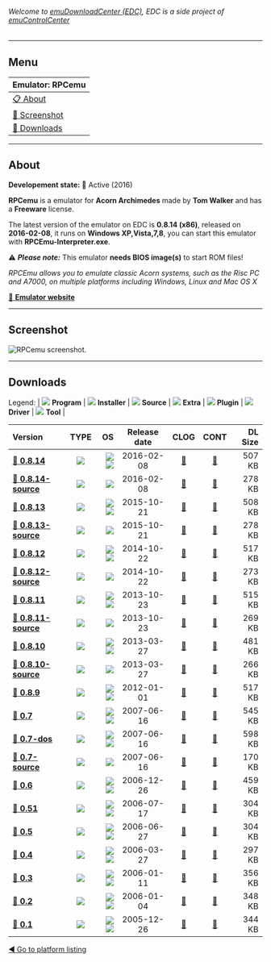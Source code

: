 ###### Welcome to [emuDownloadCenter (EDC)](https://github.com/PhoenixInteractiveNL/emuDownloadCenter/wiki/), EDC is a side project of [emuControlCenter](https://github.com/PhoenixInteractiveNL/emuControlCenter/wiki/)
***
## Menu
| **Emulator: RPCemu** |
|:---------|
| [:clipboard: About](#about) |
| [:sunrise: Screenshot](#screenshot) |
| [:floppy_disk: Downloads](#downloads) |
***
## About
**Developement state:** :large_blue_circle: Active (2016)

**RPCemu** is a emulator for **Acorn Archimedes** made by **Tom Walker** and has a **Freeware** license.

The latest version of the emulator on EDC is **0.8.14 (x86)**, released on **2016-02-08**, it runs on **Windows XP,Vista,7,8**, you can start this emulator with **RPCEmu-Interpreter.exe**.

:warning: _**Please note:**_ This emulator **needs BIOS image(s)** to start ROM files!

_RPCEmu allows you to emulate classic Acorn systems, such as the Risc PC and A7000, on multiple platforms including Windows, Linux and Mac OS X_

[:link: **Emulator website**](http://www.marutan.net/rpcemu/)
***
## Screenshot
![](https://raw.githubusercontent.com/PhoenixInteractiveNL/emuDownloadCenter/master/hooks/rpcemu/emulator_screen_01.jpg "RPCemu screenshot.")
***
## Downloads
Legend: | 
![](https://raw.githubusercontent.com/wiki/PhoenixInteractiveNL/emuDownloadCenter/images_misc/icon_program_24.png) **Program** | 
![](https://raw.githubusercontent.com/wiki/PhoenixInteractiveNL/emuDownloadCenter/images_misc/icon_installer_24.png) **Installer** | 
![](https://raw.githubusercontent.com/wiki/PhoenixInteractiveNL/emuDownloadCenter/images_misc/icon_source_code_24.png) **Source** | 
![](https://raw.githubusercontent.com/wiki/PhoenixInteractiveNL/emuDownloadCenter/images_misc/icon_extra_24.png) **Extra** | 
![](https://raw.githubusercontent.com/wiki/PhoenixInteractiveNL/emuDownloadCenter/images_misc/icon_plugin_24.png) **Plugin** | 
![](https://raw.githubusercontent.com/wiki/PhoenixInteractiveNL/emuDownloadCenter/images_misc/icon_driver_24.png) **Driver** | 
![](https://raw.githubusercontent.com/wiki/PhoenixInteractiveNL/emuDownloadCenter/images_misc/icon_tool_24.png) **Tool** | 
 
| Version | TYPE | OS | Release date | CLOG | CONT | DL Size |
|:--------|:----:|---:|:------------:|:----:|:----:|--------:|
| [:floppy_disk: **0.8.14**](https://github.com/PhoenixInteractiveNL/edc-repo0001/raw/master/rpcemu/0.8.14.7z) | ![](https://raw.githubusercontent.com/wiki/PhoenixInteractiveNL/emuDownloadCenter/images_misc/icon_program_24.png) | ![](https://raw.githubusercontent.com/wiki/PhoenixInteractiveNL/emuDownloadCenter/images_misc/logo_windows_24.png)![](https://raw.githubusercontent.com/wiki/PhoenixInteractiveNL/emuDownloadCenter/images_misc/icon_32-bit_24.png) | 2016-02-08 | [:page_facing_up:](https://github.com/PhoenixInteractiveNL/edc-repo0001/blob/master/rpcemu/0.8.14_changelog.txt) | [:mag_right:](https://github.com/PhoenixInteractiveNL/edc-repo0001/blob/master/rpcemu/0.8.14_contents.txt) | 507 KB |
| [:floppy_disk: **0.8.14-source**](https://github.com/PhoenixInteractiveNL/edc-repo0001/raw/master/rpcemu/0.8.14-source.7z) | ![](https://raw.githubusercontent.com/wiki/PhoenixInteractiveNL/emuDownloadCenter/images_misc/icon_source_code_24.png) | ![](https://raw.githubusercontent.com/wiki/PhoenixInteractiveNL/emuDownloadCenter/images_misc/icon_32-bit_24.png) | 2016-02-08 | [:page_facing_up:](https://github.com/PhoenixInteractiveNL/edc-repo0001/blob/master/rpcemu/0.8.14-source_changelog.txt) | [:mag_right:](https://github.com/PhoenixInteractiveNL/edc-repo0001/blob/master/rpcemu/0.8.14-source_contents.txt) | 278 KB |
| [:floppy_disk: **0.8.13**](https://github.com/PhoenixInteractiveNL/edc-repo0001/raw/master/rpcemu/0.8.13.7z) | ![](https://raw.githubusercontent.com/wiki/PhoenixInteractiveNL/emuDownloadCenter/images_misc/icon_program_24.png) | ![](https://raw.githubusercontent.com/wiki/PhoenixInteractiveNL/emuDownloadCenter/images_misc/logo_windows_24.png)![](https://raw.githubusercontent.com/wiki/PhoenixInteractiveNL/emuDownloadCenter/images_misc/icon_32-bit_24.png) | 2015-10-21 | [:page_facing_up:](https://github.com/PhoenixInteractiveNL/edc-repo0001/blob/master/rpcemu/0.8.13_changelog.txt) | [:mag_right:](https://github.com/PhoenixInteractiveNL/edc-repo0001/blob/master/rpcemu/0.8.13_contents.txt) | 508 KB |
| [:floppy_disk: **0.8.13-source**](https://github.com/PhoenixInteractiveNL/edc-repo0001/raw/master/rpcemu/0.8.13-source.7z) | ![](https://raw.githubusercontent.com/wiki/PhoenixInteractiveNL/emuDownloadCenter/images_misc/icon_source_code_24.png) | ![](https://raw.githubusercontent.com/wiki/PhoenixInteractiveNL/emuDownloadCenter/images_misc/icon_32-bit_24.png) | 2015-10-21 | [:page_facing_up:](https://github.com/PhoenixInteractiveNL/edc-repo0001/blob/master/rpcemu/0.8.13-source_changelog.txt) | [:mag_right:](https://github.com/PhoenixInteractiveNL/edc-repo0001/blob/master/rpcemu/0.8.13-source_contents.txt) | 278 KB |
| [:floppy_disk: **0.8.12**](https://github.com/PhoenixInteractiveNL/edc-repo0001/raw/master/rpcemu/0.8.12.7z) | ![](https://raw.githubusercontent.com/wiki/PhoenixInteractiveNL/emuDownloadCenter/images_misc/icon_program_24.png) | ![](https://raw.githubusercontent.com/wiki/PhoenixInteractiveNL/emuDownloadCenter/images_misc/logo_windows_24.png)![](https://raw.githubusercontent.com/wiki/PhoenixInteractiveNL/emuDownloadCenter/images_misc/icon_32-bit_24.png) | 2014-10-22 | [:page_facing_up:](https://github.com/PhoenixInteractiveNL/edc-repo0001/blob/master/rpcemu/0.8.12_changelog.txt) | [:mag_right:](https://github.com/PhoenixInteractiveNL/edc-repo0001/blob/master/rpcemu/0.8.12_contents.txt) | 517 KB |
| [:floppy_disk: **0.8.12-source**](https://github.com/PhoenixInteractiveNL/edc-repo0001/raw/master/rpcemu/0.8.12-source.7z) | ![](https://raw.githubusercontent.com/wiki/PhoenixInteractiveNL/emuDownloadCenter/images_misc/icon_source_code_24.png) | ![](https://raw.githubusercontent.com/wiki/PhoenixInteractiveNL/emuDownloadCenter/images_misc/icon_32-bit_24.png) | 2014-10-22 | [:page_facing_up:](https://github.com/PhoenixInteractiveNL/edc-repo0001/blob/master/rpcemu/0.8.12-source_changelog.txt) | [:mag_right:](https://github.com/PhoenixInteractiveNL/edc-repo0001/blob/master/rpcemu/0.8.12-source_contents.txt) | 273 KB |
| [:floppy_disk: **0.8.11**](https://github.com/PhoenixInteractiveNL/edc-repo0001/raw/master/rpcemu/0.8.11.7z) | ![](https://raw.githubusercontent.com/wiki/PhoenixInteractiveNL/emuDownloadCenter/images_misc/icon_program_24.png) | ![](https://raw.githubusercontent.com/wiki/PhoenixInteractiveNL/emuDownloadCenter/images_misc/logo_windows_24.png)![](https://raw.githubusercontent.com/wiki/PhoenixInteractiveNL/emuDownloadCenter/images_misc/icon_32-bit_24.png) | 2013-10-23 | [:page_facing_up:](https://github.com/PhoenixInteractiveNL/edc-repo0001/blob/master/rpcemu/0.8.11_changelog.txt) | [:mag_right:](https://github.com/PhoenixInteractiveNL/edc-repo0001/blob/master/rpcemu/0.8.11_contents.txt) | 515 KB |
| [:floppy_disk: **0.8.11-source**](https://github.com/PhoenixInteractiveNL/edc-repo0001/raw/master/rpcemu/0.8.11-source.7z) | ![](https://raw.githubusercontent.com/wiki/PhoenixInteractiveNL/emuDownloadCenter/images_misc/icon_source_code_24.png) | ![](https://raw.githubusercontent.com/wiki/PhoenixInteractiveNL/emuDownloadCenter/images_misc/icon_32-bit_24.png) | 2013-10-23 | [:page_facing_up:](https://github.com/PhoenixInteractiveNL/edc-repo0001/blob/master/rpcemu/0.8.11-source_changelog.txt) | [:mag_right:](https://github.com/PhoenixInteractiveNL/edc-repo0001/blob/master/rpcemu/0.8.11-source_contents.txt) | 269 KB |
| [:floppy_disk: **0.8.10**](https://github.com/PhoenixInteractiveNL/edc-repo0001/raw/master/rpcemu/0.8.10.7z) | ![](https://raw.githubusercontent.com/wiki/PhoenixInteractiveNL/emuDownloadCenter/images_misc/icon_program_24.png) | ![](https://raw.githubusercontent.com/wiki/PhoenixInteractiveNL/emuDownloadCenter/images_misc/logo_windows_24.png)![](https://raw.githubusercontent.com/wiki/PhoenixInteractiveNL/emuDownloadCenter/images_misc/icon_32-bit_24.png) | 2013-03-27 | [:page_facing_up:](https://github.com/PhoenixInteractiveNL/edc-repo0001/blob/master/rpcemu/0.8.10_changelog.txt) | [:mag_right:](https://github.com/PhoenixInteractiveNL/edc-repo0001/blob/master/rpcemu/0.8.10_contents.txt) | 481 KB |
| [:floppy_disk: **0.8.10-source**](https://github.com/PhoenixInteractiveNL/edc-repo0001/raw/master/rpcemu/0.8.10-source.7z) | ![](https://raw.githubusercontent.com/wiki/PhoenixInteractiveNL/emuDownloadCenter/images_misc/icon_source_code_24.png) | ![](https://raw.githubusercontent.com/wiki/PhoenixInteractiveNL/emuDownloadCenter/images_misc/icon_32-bit_24.png) | 2013-03-27 | [:page_facing_up:](https://github.com/PhoenixInteractiveNL/edc-repo0001/blob/master/rpcemu/0.8.10-source_changelog.txt) | [:mag_right:](https://github.com/PhoenixInteractiveNL/edc-repo0001/blob/master/rpcemu/0.8.10-source_contents.txt) | 266 KB |
| [:floppy_disk: **0.8.9**](https://github.com/PhoenixInteractiveNL/edc-repo0001/raw/master/rpcemu/0.8.9.7z) | ![](https://raw.githubusercontent.com/wiki/PhoenixInteractiveNL/emuDownloadCenter/images_misc/icon_program_24.png) | ![](https://raw.githubusercontent.com/wiki/PhoenixInteractiveNL/emuDownloadCenter/images_misc/logo_windows_24.png)![](https://raw.githubusercontent.com/wiki/PhoenixInteractiveNL/emuDownloadCenter/images_misc/icon_32-bit_24.png) | 2012-01-01 | [:page_facing_up:](https://github.com/PhoenixInteractiveNL/edc-repo0001/blob/master/rpcemu/0.8.9_changelog.txt) | [:mag_right:](https://github.com/PhoenixInteractiveNL/edc-repo0001/blob/master/rpcemu/0.8.9_contents.txt) | 517 KB |
| [:floppy_disk: **0.7**](https://github.com/PhoenixInteractiveNL/edc-repo0001/raw/master/rpcemu/0.7.7z) | ![](https://raw.githubusercontent.com/wiki/PhoenixInteractiveNL/emuDownloadCenter/images_misc/icon_program_24.png) | ![](https://raw.githubusercontent.com/wiki/PhoenixInteractiveNL/emuDownloadCenter/images_misc/logo_windows_24.png)![](https://raw.githubusercontent.com/wiki/PhoenixInteractiveNL/emuDownloadCenter/images_misc/icon_32-bit_24.png) | 2007-06-16 | [:page_facing_up:](https://github.com/PhoenixInteractiveNL/edc-repo0001/blob/master/rpcemu/0.7_changelog.txt) | [:mag_right:](https://github.com/PhoenixInteractiveNL/edc-repo0001/blob/master/rpcemu/0.7_contents.txt) | 545 KB |
| [:floppy_disk: **0.7-dos**](https://github.com/PhoenixInteractiveNL/edc-repo0001/raw/master/rpcemu/0.7-dos.7z) | ![](https://raw.githubusercontent.com/wiki/PhoenixInteractiveNL/emuDownloadCenter/images_misc/icon_program_24.png) | ![](https://raw.githubusercontent.com/wiki/PhoenixInteractiveNL/emuDownloadCenter/images_misc/logo_dos_24.png)![](https://raw.githubusercontent.com/wiki/PhoenixInteractiveNL/emuDownloadCenter/images_misc/icon_32-bit_24.png) | 2007-06-16 | [:page_facing_up:](https://github.com/PhoenixInteractiveNL/edc-repo0001/blob/master/rpcemu/0.7-dos_changelog.txt) | [:mag_right:](https://github.com/PhoenixInteractiveNL/edc-repo0001/blob/master/rpcemu/0.7-dos_contents.txt) | 598 KB |
| [:floppy_disk: **0.7-source**](https://github.com/PhoenixInteractiveNL/edc-repo0001/raw/master/rpcemu/0.7-source.7z) | ![](https://raw.githubusercontent.com/wiki/PhoenixInteractiveNL/emuDownloadCenter/images_misc/icon_source_code_24.png) | ![](https://raw.githubusercontent.com/wiki/PhoenixInteractiveNL/emuDownloadCenter/images_misc/icon_32-bit_24.png) | 2007-06-16 | [:page_facing_up:](https://github.com/PhoenixInteractiveNL/edc-repo0001/blob/master/rpcemu/0.7-source_changelog.txt) | [:mag_right:](https://github.com/PhoenixInteractiveNL/edc-repo0001/blob/master/rpcemu/0.7-source_contents.txt) | 170 KB |
| [:floppy_disk: **0.6**](https://github.com/PhoenixInteractiveNL/edc-repo0001/raw/master/rpcemu/0.6.7z) | ![](https://raw.githubusercontent.com/wiki/PhoenixInteractiveNL/emuDownloadCenter/images_misc/icon_program_24.png) | ![](https://raw.githubusercontent.com/wiki/PhoenixInteractiveNL/emuDownloadCenter/images_misc/logo_windows_24.png)![](https://raw.githubusercontent.com/wiki/PhoenixInteractiveNL/emuDownloadCenter/images_misc/icon_32-bit_24.png) | 2006-12-26 | [:page_facing_up:](https://github.com/PhoenixInteractiveNL/edc-repo0001/blob/master/rpcemu/0.6_changelog.txt) | [:mag_right:](https://github.com/PhoenixInteractiveNL/edc-repo0001/blob/master/rpcemu/0.6_contents.txt) | 459 KB |
| [:floppy_disk: **0.51**](https://github.com/PhoenixInteractiveNL/edc-repo0001/raw/master/rpcemu/0.51.7z) | ![](https://raw.githubusercontent.com/wiki/PhoenixInteractiveNL/emuDownloadCenter/images_misc/icon_program_24.png) | ![](https://raw.githubusercontent.com/wiki/PhoenixInteractiveNL/emuDownloadCenter/images_misc/logo_windows_24.png)![](https://raw.githubusercontent.com/wiki/PhoenixInteractiveNL/emuDownloadCenter/images_misc/icon_32-bit_24.png) | 2006-07-17 | [:page_facing_up:](https://github.com/PhoenixInteractiveNL/edc-repo0001/blob/master/rpcemu/0.51_changelog.txt) | [:mag_right:](https://github.com/PhoenixInteractiveNL/edc-repo0001/blob/master/rpcemu/0.51_contents.txt) | 304 KB |
| [:floppy_disk: **0.5**](https://github.com/PhoenixInteractiveNL/edc-repo0001/raw/master/rpcemu/0.5.7z) | ![](https://raw.githubusercontent.com/wiki/PhoenixInteractiveNL/emuDownloadCenter/images_misc/icon_program_24.png) | ![](https://raw.githubusercontent.com/wiki/PhoenixInteractiveNL/emuDownloadCenter/images_misc/logo_windows_24.png)![](https://raw.githubusercontent.com/wiki/PhoenixInteractiveNL/emuDownloadCenter/images_misc/icon_32-bit_24.png) | 2006-06-27 | [:page_facing_up:](https://github.com/PhoenixInteractiveNL/edc-repo0001/blob/master/rpcemu/0.5_changelog.txt) | [:mag_right:](https://github.com/PhoenixInteractiveNL/edc-repo0001/blob/master/rpcemu/0.5_contents.txt) | 304 KB |
| [:floppy_disk: **0.4**](https://github.com/PhoenixInteractiveNL/edc-repo0001/raw/master/rpcemu/0.4.7z) | ![](https://raw.githubusercontent.com/wiki/PhoenixInteractiveNL/emuDownloadCenter/images_misc/icon_program_24.png) | ![](https://raw.githubusercontent.com/wiki/PhoenixInteractiveNL/emuDownloadCenter/images_misc/logo_windows_24.png)![](https://raw.githubusercontent.com/wiki/PhoenixInteractiveNL/emuDownloadCenter/images_misc/icon_32-bit_24.png) | 2006-03-27 | [:page_facing_up:](https://github.com/PhoenixInteractiveNL/edc-repo0001/blob/master/rpcemu/0.4_changelog.txt) | [:mag_right:](https://github.com/PhoenixInteractiveNL/edc-repo0001/blob/master/rpcemu/0.4_contents.txt) | 297 KB |
| [:floppy_disk: **0.3**](https://github.com/PhoenixInteractiveNL/edc-repo0001/raw/master/rpcemu/0.3.7z) | ![](https://raw.githubusercontent.com/wiki/PhoenixInteractiveNL/emuDownloadCenter/images_misc/icon_program_24.png) | ![](https://raw.githubusercontent.com/wiki/PhoenixInteractiveNL/emuDownloadCenter/images_misc/logo_windows_24.png)![](https://raw.githubusercontent.com/wiki/PhoenixInteractiveNL/emuDownloadCenter/images_misc/icon_32-bit_24.png) | 2006-01-11 | [:page_facing_up:](https://github.com/PhoenixInteractiveNL/edc-repo0001/blob/master/rpcemu/0.3_changelog.txt) | [:mag_right:](https://github.com/PhoenixInteractiveNL/edc-repo0001/blob/master/rpcemu/0.3_contents.txt) | 356 KB |
| [:floppy_disk: **0.2**](https://github.com/PhoenixInteractiveNL/edc-repo0001/raw/master/rpcemu/0.2.7z) | ![](https://raw.githubusercontent.com/wiki/PhoenixInteractiveNL/emuDownloadCenter/images_misc/icon_program_24.png) | ![](https://raw.githubusercontent.com/wiki/PhoenixInteractiveNL/emuDownloadCenter/images_misc/logo_windows_24.png)![](https://raw.githubusercontent.com/wiki/PhoenixInteractiveNL/emuDownloadCenter/images_misc/icon_32-bit_24.png) | 2006-01-04 | [:page_facing_up:](https://github.com/PhoenixInteractiveNL/edc-repo0001/blob/master/rpcemu/0.2_changelog.txt) | [:mag_right:](https://github.com/PhoenixInteractiveNL/edc-repo0001/blob/master/rpcemu/0.2_contents.txt) | 348 KB |
| [:floppy_disk: **0.1**](https://github.com/PhoenixInteractiveNL/edc-repo0001/raw/master/rpcemu/0.1.7z) | ![](https://raw.githubusercontent.com/wiki/PhoenixInteractiveNL/emuDownloadCenter/images_misc/icon_program_24.png) | ![](https://raw.githubusercontent.com/wiki/PhoenixInteractiveNL/emuDownloadCenter/images_misc/logo_windows_24.png)![](https://raw.githubusercontent.com/wiki/PhoenixInteractiveNL/emuDownloadCenter/images_misc/icon_32-bit_24.png) | 2005-12-26 | [:page_facing_up:](https://github.com/PhoenixInteractiveNL/edc-repo0001/blob/master/rpcemu/0.1_changelog.txt) | [:mag_right:](https://github.com/PhoenixInteractiveNL/edc-repo0001/blob/master/rpcemu/0.1_contents.txt) | 344 KB |

[:arrow_backward: Go to platform listing](https://github.com/PhoenixInteractiveNL/emuDownloadCenter/wiki/EDC-Platform-List)

